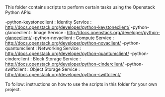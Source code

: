 This folder contains scripts to perform certain tasks using the Openstack Python APIs:
  
  -python-keystoneclient : Identity Service : http://docs.openstack.org/developer/python-keystoneclient/
  -python-glanceclient : Image Service : http://docs.openstack.org/developer/python-glanceclient/
  -python-novaclient : Compute Service : http://docs.openstack.org/developer/python-novaclient/
  -python-quantumclient : Networking Service : http://docs.openstack.org/developer/python-quantumclient/
  -python-cinderclient : Block Storage Service : http://docs.openstack.org/developer/python-cinderclient/
  -python-swiftclient : Object Storage Service : http://docs.openstack.org/developer/python-swiftclient/

To follow: instructions on how to use the scripts in this folder for your own project.
